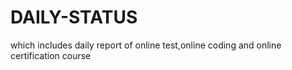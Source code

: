 # DAILY-STATUS
which includes daily report of online test,online coding and online certification course 
